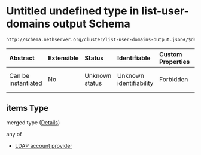 # Untitled undefined type in list-user-domains output Schema

```txt
http://schema.nethserver.org/cluster/list-user-domains-output.json#/$defs/user-domain/properties/providers/items
```



| Abstract            | Extensible | Status         | Identifiable            | Custom Properties | Additional Properties | Access Restrictions | Defined In                                                                                      |
| :------------------ | :--------- | :------------- | :---------------------- | :---------------- | :-------------------- | :------------------ | :---------------------------------------------------------------------------------------------- |
| Can be instantiated | No         | Unknown status | Unknown identifiability | Forbidden         | Allowed               | none                | [list-user-domains-output.json\*](cluster/list-user-domains-output.json "open original schema") |

## items Type

merged type ([Details](list-user-domains-output-defs-user-domain-properties-account-providers-items.md))

any of

*   [LDAP account provider](list-user-domains-output-defs-ldap-account-provider.md "check type definition")
